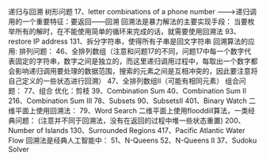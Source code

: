 递归与回溯
    树形问题
        17、letter combinations of a phone number
        --->递归调用的一个重要特征：要返回——回溯
            回溯法是暴力解法的主要实现手段：
                当要枚举所有的解时，在不能使用简单的循环来完成的话，就需要使用回溯法
        93、restore IP address
        131、拆分字符串，使得所有子串是回文字符串
    回溯算法的应用:
        排列问题：
            46、全排列数组（注意和问题17的不同，问题17中每一个数字代表固定的字符串，数字之间是独立的，而这里递归调用过程中，每取出一个数字都会影响递归调用要处理的数据范围，搜索的元素之间是互相冲突的，因此要注意将自己定义的一些状态进行回溯）
            47、全排列数组II（可能有相同元素）
        组合问题：
            77、组合
                优化：剪枝
            39、Combination Sum
            40、Combination Sum II
            216、Combination Sum III
            78、Subsets
            90、SubsetsII
            401、Binary Watch 
        二维平面上使用回溯法：
            79、Word Search
        二维平面上使用flooddill算法，一类经典问题：
        (注意并不同于回溯法，没有在返回的过程中堆一些状态重置)
            200、Number of  Islands
            130、Surrounded Regions
            417、Pacific Atlantic Water Flow
        回溯法是经典人工智能中：
            51、N-Queens
            52、N-Queens II
            37、Sudoku Solver


  
